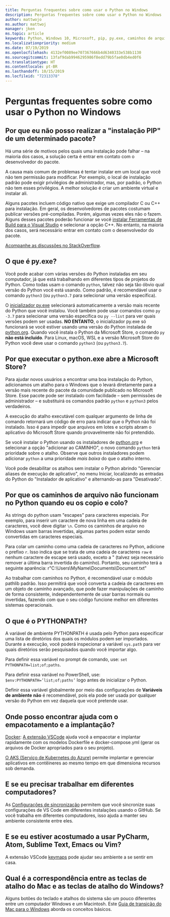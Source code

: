 ```yaml
---
title: Perguntas frequentes sobre como usar o Python no Windows
description: Perguntas frequentes sobre como usar o Python no Windows
author: mattwojo
ms.author: mattwoj
manager: jken
ms.topic: article
keywords: Python, Windows 10, Microsoft, pip, py.exe, caminhos de arquivos, PYTHONPATH, implantação do Python, empacotamento do Python
ms.localizationpriority: medium
ms.date: 07/19/2019
ms.openlocfilehash: 4132ef0089ee707367666b4d6340333e538b1130
ms.sourcegitcommit: 13faf9dab9946295986f8edd79b5fae0db4ed0f6
ms.translationtype: HT
ms.contentlocale: pt-BR
ms.lasthandoff: 10/15/2019
ms.locfileid: "72313378"
---
```

# <a name="frequently-asked-questions-about-using-python-on-windows"></a>Perguntas frequentes sobre como usar o Python no Windows

## <a name="why-cant-i-pip-install-a-certain-package"></a>Por que eu não posso realizar a "instalação PIP" de um determinado pacote?

Há uma série de motivos pelos quais uma instalação pode falhar – na maioria dos casos, a solução certa é entrar em contato com o desenvolvedor do pacote.

A causa mais comum de problemas é tentar instalar em um local que você não tem permissão para modificar. Por exemplo, o local de instalação padrão pode exigir privilégios de administrador, mas, por padrão, o Python não tem esses privilégios. A melhor solução é criar um ambiente virtual e instalar ali.

Alguns pacotes incluem código nativo que exige um compilador C ou C++ para instalação. Em geral, os desenvolvedores de pacotes costumam publicar versões pré-compiladas. Porém, algumas vezes eles não o fazem. Alguns desses pacotes poderão funcionar se você [instalar Ferramentas de Build para o Visual Studio](https://visualstudio.microsoft.com/downloads/#build-tools-for-visual-studio-2019) e selecionar a opção C++. No entanto, na maioria dos casos, será necessário entrar em contato com o desenvolvedor do pacote.

[Acompanhe as discussões no StackOverflow](https://stackoverflow.com/questions/4750806/how-do-i-install-pip-on-windows/12476379).

## <a name="what-is-pyexe"></a>O que é py.exe?

Você pode acabar com várias versões do Python instaladas em seu computador, já que está trabalhando em diferentes tipos de projetos do Python. Como todas usam o comando `python`, talvez não seja tão óbvio qual versão do Python você está usando. Como padrão, é recomendável usar o comando `python3` (ou `python3.7` para selecionar uma versão específica).

O [inicializador py.exe](https://docs.python.org/3/using/windows.html#launcher) selecionará automaticamente a versão mais recente do Python que você instalou. Você também pode usar comandos como `py -3.7` para selecionar uma versão específica ou `py --list` para ver quais versões podem ser usadas. **NO ENTANTO**, o inicializador py.exe só funcionará se você estiver usando uma versão do Python instalada de [python.org](https://www.python.org/downloads/windows/). Quando você instala o Python da Microsoft Store, o comando `py` **não está incluído**. Para Linux, macOS, WSL e a versão Microsoft Store do Python você deve usar o comando `python3` (ou `python3.7`).

## <a name="why-does-running-pythonexe-open-the-microsoft-store"></a>Por que executar o python.exe abre a Microsoft Store?

Para ajudar novos usuários a encontrar uma boa instalação do Python, adicionamos um atalho para o Windows que o levará diretamente para a versão mais recente do pacote da comunidade publicado no Microsoft Store. Esse pacote pode ser instalado com facilidade – sem permissões de administrador – e substituirá os comandos padrão `python` e `python3` pelos verdadeiros.

A execução do atalho executável com qualquer argumento de linha de comando retornará um código de erro para indicar que o Python não foi instalado. Isso é para impedir que arquivos em lotes e scripts abram o aplicativo do Microsoft Store quando provavelmente não foi pretendido.

Se você instalar o Python usando os instaladores de [python.org](https://www.python.org/downloads/windows/) e selecionar a opção "adicionar ao CAMINHO", o novo comando `python` terá prioridade sobre o atalho. Observe que outros instaladores podem adicionar `python` a uma prioridade _mais baixa_ do que o atalho interno.

Você pode desabilitar os atalhos sem instalar o Python abrindo "Gerenciar aliases de execução de aplicativo", no menu Iniciar, localizando as entradas do Python do "Instalador de aplicativo" e alternando-as para "Desativado".

## <a name="why-dont-file-paths-work-in-python-when-i-copy-paste-them"></a>Por que os caminhos de arquivo não funcionam no Python quando eu os copio e colo?

As strings do python usam "escapes" para caracteres especiais. Por exemplo, para inserir um caractere de nova linha em uma cadeia de caracteres, você deve digitar `\n`. Como os caminhos de arquivo no Windows usam barras invertidas, algumas partes podem estar sendo convertidas em caracteres especiais.

Para colar um caminho como uma cadeia de caracteres no Python, adicione o prefixo `r`. Isso indica que se trata de uma cadeia de caracteres `raw` e nenhum caractere de escape será usado, exceto a \" (talvez seja necessário remover a última barra invertida do caminho). Portanto, seu caminho terá a seguinte aparência: r"C:\Users\MyName\Documents\Document.txt"

Ao trabalhar com caminhos no Python, é recomendável usar o módulo pathlib padrão. Isso permitirá que você converta a cadeia de caracteres em um objeto de caminho avançado, que pode fazer manipulações de caminho de forma consistente, independentemente de usar barras normais ou invertidas, fazendo com que o seu código funcione melhor em diferentes sistemas operacionais.

## <a name="what-is-pythonpath"></a>O que é o PYTHONPATH?

A variável de ambiente PYTHONPATH é usada pelo Python para especificar uma lista de diretórios dos quais os módulos podem ser importados. Durante a execução, você poderá inspecionar a variável `sys.path` para ver quais diretórios serão pesquisados quando você importar algo.

Para definir essa variável no prompt de comando, use: `set PYTHONPATH=list;of;paths`.

Para definir essa variável no PowerShell, use: `$env:PYTHONPATH=’list;of;paths’` logo antes de inicializar o Python.

Definir essa variável globalmente por meio das configurações de **Variáveis de ambiente** **não** é recomendável, pois ela pode ser usada por qualquer versão do Python em vez daquela que você pretende usar.

## <a name="where-can-i-find-help-with-packaging-and-deployment"></a>Onde posso encontrar ajuda com o empacotamento e a implantação?

[Docker](https://code.visualstudio.com/docs/azure/docker): [A extensão VSCode](https://code.visualstudio.com/docs/azure/docker) ajuda você a empacotar e implantar rapidamente com os modelos Dockerfile e docker-compose.yml (gerar os arquivos de Docker apropriados para o seu projeto).

[O AKS (Serviço de Kubernetes do Azure)](https://docs.microsoft.com/azure/aks/) permite implantar e gerenciar aplicativos em contêineres ao mesmo tempo em que dimensiona recursos sob demanda.

## <a name="what-if-i-need-to-work-across-different-machines"></a>E se eu precisar trabalhar em diferentes computadores?

As [Configurações de sincronização](https://marketplace.visualstudio.com/items?itemName=Shan.code-settings-sync) permitem que você sincronize suas configurações de VS Code em diferentes instalações usando o GitHub. Se você trabalha em diferentes computadores, isso ajuda a manter seu ambiente consistente entre eles.

## <a name="what-if-im-used-to-using-pycharm-atom-sublime-text-emacs-or-vim"></a>E se eu estiver acostumado a usar PyCharm, Atom, Sublime Text, Emacs ou Vim?

A extensão VSCode [keymaps](https://marketplace.visualstudio.com/search?target=VSCode&category=Keymaps&sortBy=Downloads) pode ajudar seu ambiente a se sentir em casa.

## <a name="how-do-mac-shortcut-keys-map-to-windows-shortcut-keys"></a>Qual é a correspondência entre as teclas de atalho do Mac e as teclas de atalho do Windows?

Alguns botões do teclado e atalhos do sistema são um pouco diferentes entre um computador Windows e um Macintosh. Este [Guia de transição do Mac para o Windows](../dev-environment/mac-to-windows.md) aborda os conceitos básicos.
